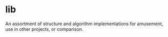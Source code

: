 # lib
An assortment of structure and algorithm implementations for amusement, use in other projects, or comparison.
